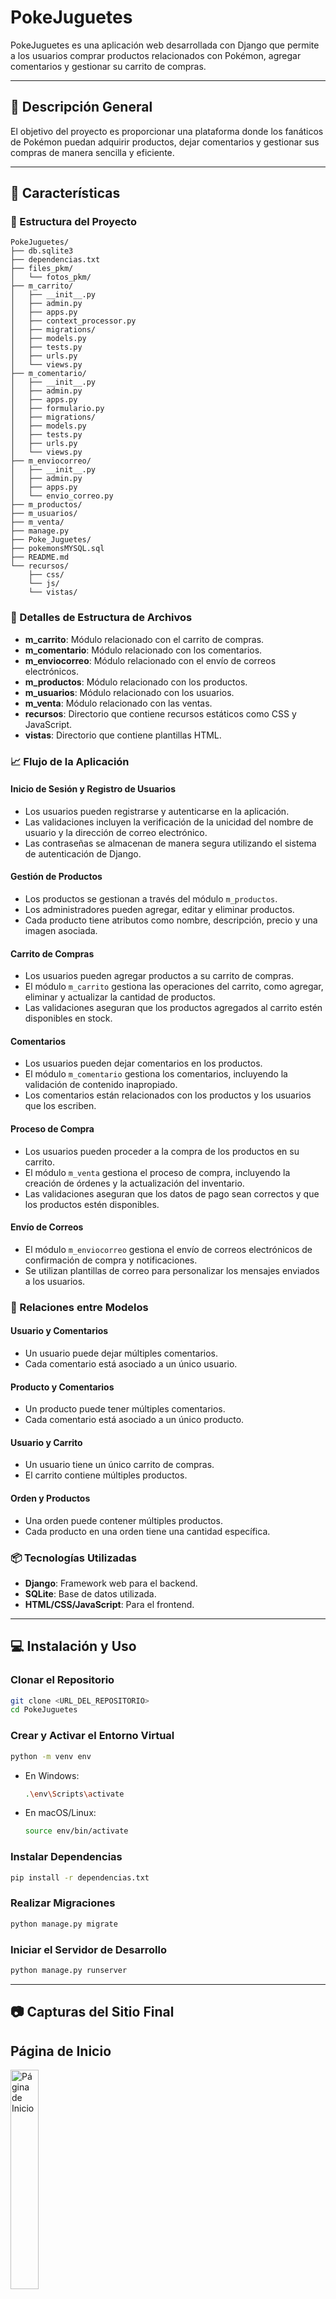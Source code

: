 # PokeJuguetes

PokeJuguetes es una aplicación web desarrollada con Django que permite a los usuarios comprar productos relacionados con Pokémon, agregar comentarios y gestionar su carrito de compras.

---

## 📄 Descripción General

El objetivo del proyecto es proporcionar una plataforma donde los fanáticos de Pokémon puedan adquirir productos, dejar comentarios y gestionar sus compras de manera sencilla y eficiente.

---

## 📕 Características

### 📃 Estructura del Proyecto

```plaintext
PokeJuguetes/
├── db.sqlite3
├── dependencias.txt
├── files_pkm/
│   └── fotos_pkm/
├── m_carrito/
│   ├── __init__.py
│   ├── admin.py
│   ├── apps.py
│   ├── context_processor.py
│   ├── migrations/
│   ├── models.py
│   ├── tests.py
│   ├── urls.py
│   └── views.py
├── m_comentario/
│   ├── __init__.py
│   ├── admin.py
│   ├── apps.py
│   ├── formulario.py
│   ├── migrations/
│   ├── models.py
│   ├── tests.py
│   ├── urls.py
│   └── views.py
├── m_enviocorreo/
│   ├── __init__.py
│   ├── admin.py
│   ├── apps.py
│   └── envio_correo.py
├── m_productos/
├── m_usuarios/
├── m_venta/
├── manage.py
├── Poke_Juguetes/
├── pokemonsMYSQL.sql
├── README.md
└── recursos/
    ├── css/
    └── js/
    └── vistas/
```
### 📂 Detalles de Estructura de Archivos

- **m_carrito**: Módulo relacionado con el carrito de compras.
- **m_comentario**: Módulo relacionado con los comentarios.
- **m_enviocorreo**: Módulo relacionado con el envío de correos electrónicos.
- **m_productos**: Módulo relacionado con los productos.
- **m_usuarios**: Módulo relacionado con los usuarios.
- **m_venta**: Módulo relacionado con las ventas.
- **recursos**: Directorio que contiene recursos estáticos como CSS y JavaScript.
- **vistas**: Directorio que contiene plantillas HTML.

### 📈 Flujo de la Aplicación

#### Inicio de Sesión y Registro de Usuarios

- Los usuarios pueden registrarse y autenticarse en la aplicación.
- Las validaciones incluyen la verificación de la unicidad del nombre de usuario y la dirección de correo electrónico.
- Las contraseñas se almacenan de manera segura utilizando el sistema de autenticación de Django.

#### Gestión de Productos

- Los productos se gestionan a través del módulo `m_productos`.
- Los administradores pueden agregar, editar y eliminar productos.
- Cada producto tiene atributos como nombre, descripción, precio y una imagen asociada.

#### Carrito de Compras

- Los usuarios pueden agregar productos a su carrito de compras.
- El módulo `m_carrito` gestiona las operaciones del carrito, como agregar, eliminar y actualizar la cantidad de productos.
- Las validaciones aseguran que los productos agregados al carrito estén disponibles en stock.

#### Comentarios

- Los usuarios pueden dejar comentarios en los productos.
- El módulo `m_comentario` gestiona los comentarios, incluyendo la validación de contenido inapropiado.
- Los comentarios están relacionados con los productos y los usuarios que los escriben.

#### Proceso de Compra

- Los usuarios pueden proceder a la compra de los productos en su carrito.
- El módulo `m_venta` gestiona el proceso de compra, incluyendo la creación de órdenes y la actualización del inventario.
- Las validaciones aseguran que los datos de pago sean correctos y que los productos estén disponibles.

#### Envío de Correos

- El módulo `m_enviocorreo` gestiona el envío de correos electrónicos de confirmación de compra y notificaciones.
- Se utilizan plantillas de correo para personalizar los mensajes enviados a los usuarios.

### 🔄 Relaciones entre Modelos

#### Usuario y Comentarios

- Un usuario puede dejar múltiples comentarios.
- Cada comentario está asociado a un único usuario.

#### Producto y Comentarios

- Un producto puede tener múltiples comentarios.
- Cada comentario está asociado a un único producto.

#### Usuario y Carrito

- Un usuario tiene un único carrito de compras.
- El carrito contiene múltiples productos.

#### Orden y Productos

- Una orden puede contener múltiples productos.
- Cada producto en una orden tiene una cantidad específica.

### 📦 Tecnologías Utilizadas

- **Django**: Framework web para el backend.
- **SQLite**: Base de datos utilizada.
- **HTML/CSS/JavaScript**: Para el frontend.

---

## 💻 Instalación y Uso

### Clonar el Repositorio

```sh
git clone <URL_DEL_REPOSITORIO>
cd PokeJuguetes
```

### Crear y Activar el Entorno Virtual

```sh
python -m venv env
```

- En Windows:
    ```sh
    .\env\Scripts\activate
    ```
- En macOS/Linux:
    ```sh
    source env/bin/activate
    ```

### Instalar Dependencias

```sh
pip install -r dependencias.txt
```

### Realizar Migraciones

```sh
python manage.py migrate
```

### Iniciar el Servidor de Desarrollo
```sh
python manage.py runserver
```

---

## 📷 Capturas del Sitio Final

<p align="center">
    <h2> Página de Inicio</h2>
    <img src="recursos/img/readme_img/1.png" alt="Página de Inicio" width="30%" onmouseover="this.style.width='100%'" onmouseout="this.style.width='30%'">
    <h2> Carrito cacio</h2>
    <img src="recursos/img/readme_img/2.1.png" alt="Página de Productos" width="30%" onmouseover="this.style.width='100%'" onmouseout="this.style.width='30%'">
    <h2> Página de Productos</h2>
    <img src="recursos/img/readme_img/2.2.png" alt="Página de Carrito" width="30%" onmouseover="this.style.width='100%'" onmouseout="this.style.width='30%'">
    <h2> Página de Comentarios de un producto</h2>
    <img src="recursos/img/readme_img/6.png" alt="Página de Comentarios" width="30%" onmouseover="this.style.width='100%'" onmouseout="this.style.width='30%'>
    <h2> proceso de compra de producto</h2>
    <img src="recursos/img/readme_img/7.png" alt="Página de Comentarios" width="30%" onmouseover="this.style.width='100%'" onmouseout="this.style.width='30%'>
    <img src="recursos/img/readme_img/8.png" alt="Página de Comentarios" width="30%" onmouseover="this.style.width='100%'" onmouseout="this.style.width='30%'>
    <h2> Página de Registro de usuarios</h2>
    <img src="recursos/img/readme_img/3.png" alt="Página de Comentarios" width="30%" onmouseover="this.style.width='100%'" onmouseout="this.style.width='30%'>
    <h2> Página de Inicio de sesion</h2>
    <img src="recursos/img/readme_img/4.png" alt="Página de Comentarios" width="30%" onmouseover="this.style.width='100%'" onmouseout="this.style.width='30%'>
    <img src="recursos/img/readme_img/5.png" alt="Página de Comentarios" width="30%" onmouseover="this.style.width='100%'" onmouseout="this.style.width='30%'>

</p>

---

## 📧 Contacto

Para consultas o sugerencias relacionadas con este proyecto, puedes contactar a:

- ** Nombre del Autor: Carlos Vallejos
- ** Correo Electrónico: [vallejos.leon.carlos@gmail.com]
 
